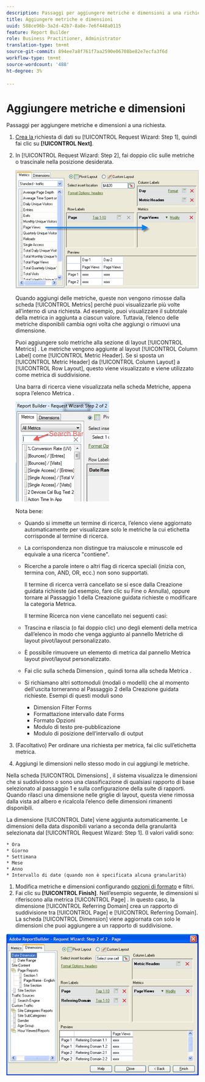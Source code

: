 ```yaml
---
description: Passaggi per aggiungere metriche e dimensioni a una richiesta.
title: Aggiungere metriche e dimensioni
uuid: 588ce96b-3a2d-42b7-8a8e-7e6f448a0115
feature: Report Builder
role: Business Practitioner, Administrator
translation-type: tm+mt
source-git-commit: 894ee7a8f761f7aa2590e06708be82e7ecfa3f6d
workflow-type: tm+mt
source-wordcount: '488'
ht-degree: 3%

---
```



# Aggiungere metriche e dimensioni

Passaggi per aggiungere metriche e dimensioni a una richiesta.

1. [Crea la ](/help/analyze/report-builder/data-requests/data-requests.md) richiesta di dati su  [!UICONTROL Request Wizard: Step 1], quindi fai clic su  **[!UICONTROL Next]**.
1. In [!UICONTROL Request Wizard: Step 2], fai doppio clic sulle metriche o trascinale nella posizione desiderata.

   ![Informazioni sul passaggio](assets/adding_metrics.png)

   Quando aggiungi delle metriche, queste non vengono rimosse dalla scheda [!UICONTROL Metrics] perché puoi visualizzarle più volte all’interno di una richiesta. Ad esempio, puoi visualizzare il subtotale della metrica in aggiunta a ciascun valore. Tuttavia, l’elenco delle metriche disponibili cambia ogni volta che aggiungi o rimuovi una dimensione.

   Puoi aggiungere solo metriche alla sezione di layout [!UICONTROL Metrics] . Le metriche vengono aggiunte al layout [!UICONTROL Column Label] come [!UICONTROL Metric Header]. Se si sposta un [!UICONTROL Metric Header] da [!UICONTROL Column Layout] a [!UICONTROL Row Layout], questo viene visualizzato e viene utilizzato come metrica di suddivisione.

   Una barra di ricerca viene visualizzata nella scheda Metriche, appena sopra l’elenco Metrica .

   ![](assets/search_bar_metric.png)

   Nota bene:

   * Quando si immette un termine di ricerca, l’elenco viene aggiornato automaticamente per visualizzare solo le metriche la cui etichetta corrisponde al termine di ricerca.
   * La corrispondenza non distingue tra maiuscole e minuscole ed equivale a una ricerca &quot;contiene&quot;.
   * Ricerche a parole intere o altri flag di ricerca speciali (inizia con, termina con, AND, OR, ecc.) non sono supportati.

      Il termine di ricerca verrà cancellato se si esce dalla Creazione guidata richieste (ad esempio, fare clic su Fine o Annulla), oppure tornare al Passaggio 1 della Creazione guidata richieste o modificare la categoria Metrica.

      Il termine Ricerca non viene cancellato nei seguenti casi:

   * Trascina e rilascia (o fai doppio clic) uno degli elementi della metrica dall’elenco in modo che venga aggiunto al pannello Metriche di layout pivot/layout personalizzato.
   * È possibile rimuovere un elemento di metrica dal pannello Metrica layout pivot/layout personalizzato.
   * Fai clic sulla scheda Dimension , quindi torna alla scheda Metrica .
   * Si richiamano altri sottomoduli (modali o modelli) che al momento dell&#39;uscita torneranno al Passaggio 2 della Creazione guidata richieste. Esempi di questi moduli sono

      * Dimension Filter Forms
      * Formattazione intervallo date Forms
      * Formato Opzioni
      * Modulo di testo pre-pubblicazione
      * Modulo di posizione dell’intervallo di output

1. (Facoltativo) Per ordinare una richiesta per metrica, fai clic sull’etichetta metrica.
1. Aggiungi le dimensioni nello stesso modo in cui aggiungi le metriche.

Nella scheda [!UICONTROL Dimensions] , il sistema visualizza le dimensioni che si suddividono o sono una classificazione di qualsiasi rapporto di base selezionato al passaggio 1 e sulla configurazione della suite di rapporti. Quando rilasci una dimensione nelle griglie di layout, questa viene rimossa dalla vista ad albero e ricalcola l’elenco delle dimensioni rimanenti disponibili.

La dimensione [!UICONTROL Date] viene aggiunta automaticamente. Le dimensioni della data disponibili variano a seconda della granularità selezionata dal [!UICONTROL Request Wizard: Step 1]. (I valori validi sono:

    * Ora
    * Giorno
    * Settimana
    * Mese
    * Anno
    * Intervallo di date (quando non è specificata alcuna granularità)

1. Modifica metriche e dimensioni configurando [opzioni di formato](/help/analyze/report-builder/layout/t-format-display-headers.md) e filtri.
1. Fai clic su **[!UICONTROL Finish]**.
Nell’esempio seguente, le dimensioni si riferiscono alla metrica [!UICONTROL Page] . In questo caso, la dimensione [!UICONTROL Referring Domain] crea un rapporto di suddivisione tra [!UICONTROL Page] e [!UICONTROL Referring Domain]. La scheda [!UICONTROL Dimension] viene aggiornata con solo le dimensioni che puoi aggiungere a un rapporto di suddivisione.

![](assets/page_pageview_02.png)
